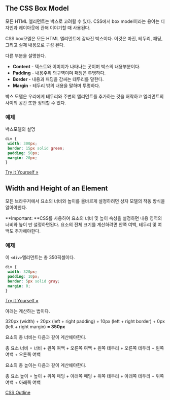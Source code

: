

## The CSS Box Model

모든 HTML 엘리먼트는 박스로 고려될 수 있다. CSS에서 box model이라는 용어는 디자인과 레이아웃에 관해 이야기할 때 사용된다.

CSS box모델은 모든 HTML 엘리먼트에 감싸진 박스이다. 이것은 마진, 테두리, 패딩, 그리고 실제 내용으로 구성 된다.

다른 부분을 설명한다.

- **Content** - 텍스트와 이미지가 나타나는 곳이며 박스의 내용부분이다.
- **Padding** - 내용주위 의구역이며 패딩은 투명하다.
- **Border** - 내용과 패딩을 감싸는 테두리를 말한다.
- **Margin** - 테두리 밖의 내용을 말하며 투명하다.

박스 모델은 우리에게 테두리와 주변의 엘리먼트를 추가하는 것을 허락하고 엘리먼트의 사이의 공간 또한 정의할 수 있다.

### 예제

박스모델의 설명

```css
div {
 width: 300px;
 border: 15px solid green;
 padding: 50px;
 margin: 20px;
}
```

[Try it Yourself »](https://www.w3schools.com/css/tryit.asp?filename=trycss_boxmodel)



## Width and Height of an Element

모든 브라우저에서 요소의 너비와 높이를 올바르게 설정하려면 상자 모델의 작동 방식을 알아야한다.

**Important: **CSS를 사용하여 요소의 너비 및 높이 속성을 설정하면 내용 영역의 너비와 높이 만 설정하면된다. 요소의 전체 크기를 계산하려면 안쪽 여백, 테두리 및 여백도 추가해야한다.

### 예제

이 `<div>`엘리먼트는 총 350픽셀이다.

```css
div {
 width: 320px;
 padding: 10px;
 border: 5px solid gray;
 margin: 0;
}
```

[Try it Yourself »](https://www.w3schools.com/css/tryit.asp?filename=trycss_boxmodel_width)

아래는 계산하는 법이다.

320px (width)
\+ 20px (left + right padding)
\+ 10px (left + right border)
\+ 0px (left + right margin)
**= 350px**

요소의 총 너비는 다음과 같이 계산해야한다. 

총 요소 너비 = 너비 + 왼쪽 여백 + 오른쪽 여백 + 왼쪽 테두리 + 오른쪽 테두리 + 왼쪽 여백 + 오른쪽 여백 

요소의 총 높이는 다음과 같이 계산해야한다. 

총 요소 높이 = 높이 + 위쪽 패딩 + 아래쪽 패딩 + 위쪽 테두리 + 아래쪽 테두리 + 위쪽 여백 + 아래쪽 여백

[CSS Outline](./CSS_outline.md)